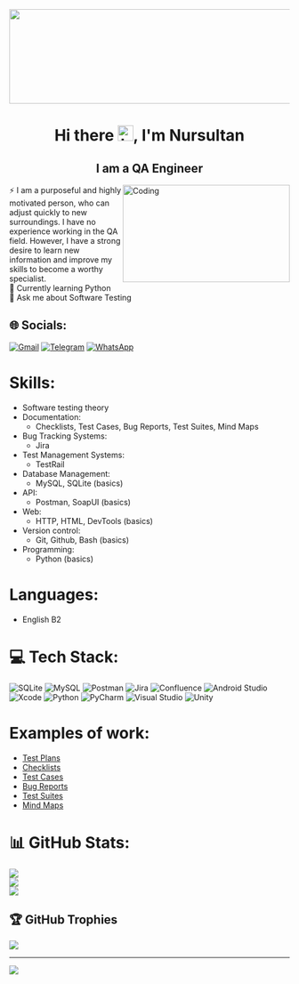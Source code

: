 <div id="header" align="center">
  <img src="https://camo.githubusercontent.com/d348976f3419cd09cf731439742c1b889e3f3cd8e04b2e72e7a219d85b049c37/68747470733a2f2f636c6f75642d6c66697532373079302d6861636b2d636c75622d626f742e76657263656c2e6170702f30666f6f7465722e706e67" width="1100" height="170"/>
</div>


<h1 align="center">Hi there <img src="https://user-images.githubusercontent.com/1303154/88677602-1635ba80-d120-11ea-84d8-d263ba5fc3c0.gif" width="28px" height="28px" alt="hi">, I'm Nursultan</h1>
<h2 align="center"> I am a QA Engineer</h2><img align="right" alt="Coding" width="300" height="175" src="https://media.giphy.com/media/YqVUNArjy1v1itqCxB/giphy.gif">

⚡ I am a purposeful and highly motivated person, who can adjust quickly to new surroundings. I have no experience working in the QA field. However, I have a strong desire to learn new information and improve my skills to become a worthy specialist.<br> 🌱 Currently learning Python<br>💬 Ask me about Software Testing<br>

## 🌐 Socials:
[![Gmail](https://img.shields.io/badge/Gmail-D14836?style=for-the-badge&logo=gmail&logoColor=white)](mailto:adievn97@gmail.com)
[![Telegram](https://img.shields.io/badge/-Telegram-red?style=for-the-badge&color=blue&logo=telegram&logoColor=white)](https://t.me/nur_adiev)
[![WhatsApp](https://img.shields.io/badge/WhatsApp-25D366?style=for-the-badge&logo=whatsapp&logoColor=white)](https://wa.me/+79263214468)

# Skills:
+ Software testing theory   
+ Documentation:
  + Checklists, Test Cases, Bug Reports, Test Suites, Mind Maps 
+ Bug Tracking Systems:
  + Jira  
+ Test Management Systems:
  + TestRail  
+ Database Management:
  + MySQL, SQLite (basics)  
+ API:
  + Postman, SoapUI (basics)  
+ Web:
  + HTTP, HTML, DevTools (basics)  
+ Version control:
  + Git, Github, Bash (basics)  
+ Programming:
  + Python (basics)  
# Languages:
  + English B2
# 💻 Tech Stack:
![SQLite](https://img.shields.io/badge/sqlite-%2307405e.svg?style=for-the-badge&logo=sqlite&logoColor=white) ![MySQL](https://img.shields.io/badge/mysql-%2300f.svg?style=for-the-badge&logo=mysql&logoColor=white) ![Postman](https://img.shields.io/badge/Postman-FF6C37?style=for-the-badge&logo=postman&logoColor=white) ![Jira](https://img.shields.io/badge/jira-%230A0FFF.svg?style=for-the-badge&logo=jira&logoColor=white) ![Confluence](https://img.shields.io/badge/confluence-%23172BF4.svg?style=for-the-badge&logo=confluence&logoColor=white) ![Android Studio](https://img.shields.io/badge/Android%20Studio-3DDC84.svg?style=for-the-badge&logo=android-studio&logoColor=white) ![Xcode](https://img.shields.io/badge/Xcode-007ACC?style=for-the-badge&logo=Xcode&logoColor=white) ![Python](https://img.shields.io/badge/python-3670A0?style=for-the-badge&logo=python&logoColor=ffdd54) ![PyCharm](https://img.shields.io/badge/pycharm-143?style=for-the-badge&logo=pycharm&logoColor=black&color=black&labelColor=green) ![Visual Studio](https://img.shields.io/badge/Visual%20Studio-5C2D91.svg?style=for-the-badge&logo=visual-studio&logoColor=white) ![Unity](https://img.shields.io/badge/unity-%23000000.svg?style=for-the-badge&logo=unity&logoColor=white) 
# Examples of work:
+ [Test Plans]()
+ [Checklists](https://github.com/itsNur/Checklists)   
+ [Test Cases](https://github.com/itsNur/Test_cases)
+ [Bug Reports](https://github.com/itsNur/Bug_Reports)
+ [Test Suites](https://github.com/itsNur/Test_Suites)
+ [Mind Maps](https://github.com/itsNur/Mind_Maps) 

# 📊 GitHub Stats:
![](https://github-readme-stats.vercel.app/api?username=itsNur&theme=radical&hide_border=true&include_all_commits=true&count_private=true)<br/>
![](https://github-readme-streak-stats.herokuapp.com/?user=itsNur&theme=radical&hide_border=true)<br/>
![](https://github-readme-stats.vercel.app/api/top-langs/?username=itsNur&theme=radical&hide_border=true&include_all_commits=true&count_private=true&layout=compact)

## 🏆 GitHub Trophies
![](https://github-profile-trophy.vercel.app/?username=itsNur&theme=radical&no-frame=false&no-bg=false&margin-w=4)

---
[![](https://visitcount.itsvg.in/api?id=itsNur&icon=6&color=0)](https://visitcount.itsvg.in)

<!-- Proudly created with GPRM ( https://gprm.itsvg.in ) -->
